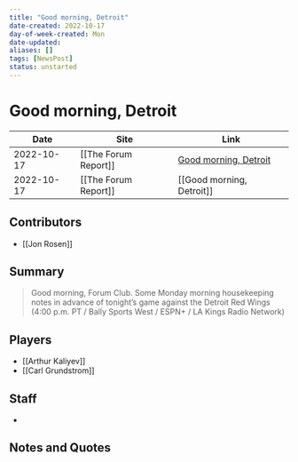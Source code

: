 ```yaml
---
title: "Good morning, Detroit"
date-created: 2022-10-17
day-of-week-created: Mon
date-updated: 
aliases: []
tags: [NewsPost]
status: unstarted
---
```


# Good morning, Detroit

| Date       | Site                 | Link                                                                      |
| ---------- | -------------------- | ------------------------------------------------------------------------- |
| 2022-10-17 | [[The Forum Report]] | [Good morning, Detroit](https://theforumreport.com/good-morning-detroit/) |
| 2022-10-17 | [[The Forum Report]] | [[Good morning, Detroit]]                                                 |

## Contributors
- [[Jon Rosen]]


## Summary
> Good morning, Forum Club. Some Monday morning housekeeping notes in advance of tonight’s game against the Detroit Red Wings (4:00 p.m. PT / Bally Sports West / ESPN+ / LA Kings Radio Network)


## Players
- [[Arthur Kaliyev]]
- [[Carl Grundstrom]]


## Staff
- 


## Notes and Quotes
> 

